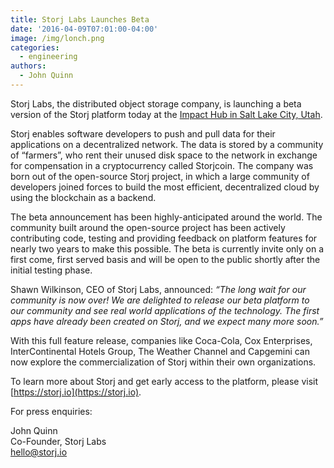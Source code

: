 ```yaml
---
title: Storj Labs Launches Beta
date: '2016-04-09T07:01:00-04:00'
image: /img/lonch.png
categories:
  - engineering
authors:
  - John Quinn
---
```

Storj Labs, the distributed object storage company, is launching a beta version of the Storj platform today at the [Impact Hub in Salt Lake City, Utah](http://www.meetup.com/Utah-Bitcoin-Community/events/229605676/).

<!--more-->

Storj enables software developers to push and pull data for their applications on a decentralized network. The data is stored by a community of “farmers”, who rent their unused disk space to the network in exchange for compensation in a cryptocurrency called Storjcoin. The company was born out of the open-source Storj project, in which a large community of developers joined forces to build the most efficient, decentralized cloud by using the blockchain as a backend.

The beta announcement has been highly-anticipated around the world. The community built around the open-source project has been actively contributing code, testing and providing feedback on platform features for nearly two years to make this possible. The beta is currently invite only on a first come, first served basis and will be open to the public shortly after the initial testing phase.

Shawn Wilkinson, CEO of Storj Labs, announced: _“The long wait for our community is now over! We are delighted to release our beta platform to our community and see real world applications of the technology. The first apps have already been created on Storj, and we expect many more soon.”_

With this full feature release, companies like Coca-Cola, Cox Enterprises, InterContinental Hotels Group, The Weather Channel and Capgemini can now explore the commercialization of Storj within their own organizations.

To learn more about Storj and get early access to the platform, please visit [https://storj.io](https://storj.io).

  
For press enquiries:

John Quinn  
Co-Founder, Storj Labs  
[hello@storj.io](mailto:hello@storj.io)

